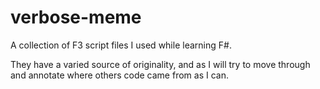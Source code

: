 # verbose-meme

A collection of F3 script files I used while learning F#.

They have a varied source of originality, and as I will try to move through and annotate where others code came from as I can.